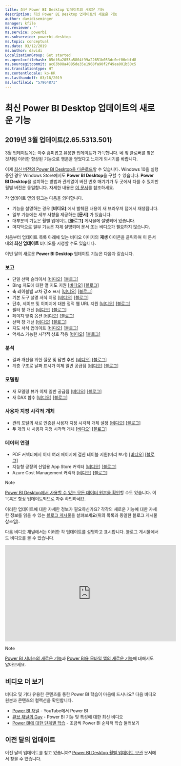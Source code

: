 ```yaml
---
title: 최신 Power BI Desktop 업데이트의 새로운 기능
description: 최신 Power BI Desktop 업데이트의 새로운 기능
author: davidiseminger
manager: kfile
ms.reviewer: ''
ms.service: powerbi
ms.subservice: powerbi-desktop
ms.topic: conceptual
ms.date: 03/12/2019
ms.author: davidi
LocalizationGroup: Get started
ms.openlocfilehash: 05df6a2053a5804f99a22651b053dc0ef06ebfd8
ms.sourcegitcommit: ac63b08a4085de35e1968fa90f2f49ea001b50c5
ms.translationtype: HT
ms.contentlocale: ko-KR
ms.lasthandoff: 03/18/2019
ms.locfileid: "57964873"
---
```

# <a name="whats-new-in-the-latest-power-bi-desktop-update"></a>최신 Power BI Desktop 업데이트의 새로운 기능 

## <a name="march-2019-update-2655313501"></a>2019년 3월 업데이트(2.65.5313.501)

3월 업데이트에는 아주 흥미롭고 유용한 업데이트가 가득합니다. 네 잎 클로버를 찾은 것처럼 이러한 향상된 기능으로 행운을 얻었다고 느끼게 되시기를 바랍니다. 

이제 [최신 버전의 Power BI Desktop을 다운로드](https://powerbi.microsoft.com/desktop)할 수 있습니다. Windows 10을 실행 중인 경우 Windows Store에서도 **Power BI Desktop**을 구할 수 있습니다. **Power BI Desktop**을 설치하는 방법과 관계없이 버전 번호 매기기가 두 곳에서 다를 수 있지만 월별 버전은 동일합니다. 자세한 내용은 [이 문서](desktop-get-the-desktop.md)를 참조하세요. 

각 업데이트 옆의 링크는 다음을 의미합니다.

* 기능을 설명하는 경우 **[비디오]** 에서 발췌된 내용이 새 브라우저 탭에서 재생됩니다.
* 일부 기능에는 세부 사항을 제공하는 **[문서]** 가 있습니다.
* 대부분의 기능은 월별 업데이트 **[블로그]** 게시물에 설명되어 있습니다.
* 마지막으로 일부 기능은 자체 설명되며 문서 또는 비디오가 필요하지 않습니다.

처음부터 업데이트 목록 아래에 있는 비디오 이미지의 **재생** 아이콘을 클릭하여 이 문서 내의 **최신 업데이트** 비디오를 시청할 수도 있습니다.

이번 달의 새로운 **Power BI Desktop** 업데이트 기능은 다음과 같습니다.

### <a name="reporting"></a>보고
* 단일 선택 슬라이서 [[비디오]](https://youtu.be/rBPGH6eYlT0?t=10) [[블로그]](https://powerbi.microsoft.com/blog/power-bi-desktop-march-2019-feature-summary/#singleSelectSlicer) 
* Bing 지도에 대한 열 지도 지원 [[비디오]](https://youtu.be/rBPGH6eYlT0?t=43) [[블로그]](https://powerbi.microsoft.com/blog/power-bi-desktop-march-2019-feature-summary/#heatMap)
* 축 레이블별 교차 강조 표시 [[비디오]](https://youtu.be/rBPGH6eYlT0?t=90) [[블로그]](https://powerbi.microsoft.com/blog/power-bi-desktop-march-2019-feature-summary/#crossHighlighting)
* 기본 도구 설명 서식 지정 [[비디오]](https://youtu.be/rBPGH6eYlT0?t=132) [[블로그]](https://powerbi.microsoft.com/blog/power-bi-desktop-march-2019-feature-summary/#tooltipFormatting)
* 단추, 셰이프 및 이미지에 대한 정적 웹 URL 지원 [[비디오]](https://youtu.be/rBPGH6eYlT0?t=204) [[블로그]](https://powerbi.microsoft.com/blog/power-bi-desktop-march-2019-feature-summary/#staticURL)
* 필터 창 개선 [[비디오]](https://youtu.be/rBPGH6eYlT0?t=234) [[블로그]](https://powerbi.microsoft.com/blog/power-bi-desktop-march-2019-feature-summary/#filterPane)
* 페이지 맞춤 옵션 [[비디오]](https://youtu.be/rBPGH6eYlT0?t=253) [[블로그]](https://powerbi.microsoft.com/blog/power-bi-desktop-march-2019-feature-summary/#pageAlignment)
* 선택 창 개선 [[비디오]](https://youtu.be/rBPGH6eYlT0?t=291) [[블로그]](https://powerbi.microsoft.com/blog/power-bi-desktop-march-2019-feature-summary/#selectionPane)
* 지도 서식 업데이트 [[비디오]](https://youtu.be/rBPGH6eYlT0?t=291) [[블로그]](https://powerbi.microsoft.com/blog/power-bi-desktop-march-2019-feature-summary/#mapFormatting)
* 액세스 가능한 시각적 상호 작용 [[비디오]](https://youtu.be/rBPGH6eYlT0?t=310) [[블로그]](https://powerbi.microsoft.com/blog/power-bi-desktop-march-2019-feature-summary/#accessibility)


### <a name="analytics"></a>분석
* 결과 개선을 위한 질문 및 답변 추천 [[비디오]](https://youtu.be/rBPGH6eYlT0?t=357) [[블로그]](https://powerbi.microsoft.com/blog/power-bi-desktop-march-2019-feature-summary/#QA) 
* 계층 구조로 날짜 표시가 이제 일반 공급됨 [[비디오]](https://youtu.be/rBPGH6eYlT0?t=397) [[블로그]](https://powerbi.microsoft.com/blog/power-bi-desktop-march-2019-feature-summary/#dateHierarchy) 


### <a name="modelling"></a>모델링
* 새 모델링 뷰가 이제 일반 공급됨 [[비디오]](https://youtu.be/rBPGH6eYlT0?t=417) [[블로그]](https://powerbi.microsoft.com/blog/power-bi-desktop-march-2019-feature-summary/#modellingView) 
* 새 DAX 함수 [[비디오]](https://youtu.be/rBPGH6eYlT0?t=560)  [[블로그]](https://powerbi.microsoft.com/blog/power-bi-desktop-march-2019-feature-summary/#DAX) 

### <a name="custom-visuals"></a>사용자 지정 시각적 개체
* 관리 포털의 새로 인증된 사용자 지정 시각적 개체 설정 [[비디오]](https://youtu.be/rBPGH6eYlT0?t=624) [[블로그]](https://powerbi.microsoft.com/blog/power-bi-desktop-march-2019-feature-summary/#certifiedAdminSetting) 
* 두 개의 새 사용자 지정 시각적 개체  [[비디오]](https://youtu.be/rBPGH6eYlT0?t=693)  [[블로그]](https://powerbi.microsoft.com/blog/power-bi-desktop-march-2019-feature-summary/#customVisuals) 


### <a name="data-connectivity"></a>데이터 연결

* PDF 커넥터에서 이제 여러 페이지에 걸친 테이블 지원(미리 보기) [[비디오]](https://youtu.be/rBPGH6eYlT0?t=990) [[블로그]](https://powerbi.microsoft.com/blog/power-bi-desktop-march-2019-feature-summary/#PDFconnector) 
* 지능형 공장의 산업용 App Store 커넥터 [[비디오]](https://youtu.be/rBPGH6eYlT0?t=1035) [[블로그]](https://powerbi.microsoft.com/blog/power-bi-desktop-march-2019-feature-summary/#IntelligentPlantsIndustrialAppStore) 
* Azure Cost Management 커넥터 [[비디오]](https://youtu.be/rBPGH6eYlT0?t=1085) [[블로그]](https://powerbi.microsoft.com/blog/power-bi-desktop-march-2019-feature-summary/#AzureCostManagement) 



> [!NOTE]
> [Power BI Desktop에서 사용할 수 있는 모든 데이터 원본을 확인](desktop-data-sources.md)할 수도 있습니다. 이 목록은 항상 업데이트되므로 자주 확인하세요.

이러한 업데이트에 대한 자세한 정보가 필요하신가요? 각각의 새로운 기능에 대한 자세한 정보를 읽을 수 있는 [블로그 게시물](https://powerbi.microsoft.com/blog/power-bi-desktop-march-2019-feature-summary/)을 살펴보세요(위의 목록과 동일한 블로그 게시물 참조임).


다음 비디오 채널에서는 이러한 각 업데이트를 설명하고 표시합니다. 블로그 게시물에서도 비디오를 볼 수 있습니다.

<iframe width="560" height="315" src="https://www.youtube.com/embed/rBPGH6eYlT0" frameborder="0" allow="accelerometer; autoplay; encrypted-media; gyroscope; picture-in-picture" allowfullscreen></iframe>

> [!NOTE]
> [Power BI 서비스의 새로운 기능](service-whats-new.md)과 [Power BI용 모바일 앱의 새로운 기능](consumer/mobile/mobile-whats-new-in-the-mobile-apps.md)에 대해서도 알아보세요.

## <a name="more-videos"></a>비디오 더 보기

비디오 및 기타 유용한 콘텐츠를 통한 Power BI 학습이 마음에 드시나요? 다음 비디오 원본과 콘텐츠의 컬렉션을 확인합니다.

-   [Power BI 채널](https://www.youtube.com/user/mspowerbi) - YouTube에서 Power BI
-   [큐브 채널의 Guy](https://www.youtube.com/channel/UCFp1vaKzpfvoGai0vE5VJ0w) - Power BI 기능 및 특성에 대한 최신 비디오
-   [Power BI에 대한 단계별 학습](https://powerbi.microsoft.com/guided-learning/) - 조금씩 Power BI 순차적 학습 둘러보기

## <a name="previous-months-updates"></a>이전 달의 업데이트

이전 달의 업데이트를 찾고 있습니까? [Power BI Desktop 월별 업데이트 보관](desktop-latest-update-archive.md) 문서에서 찾을 수 있습니다.
